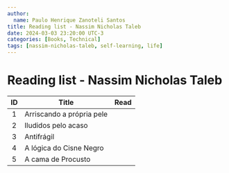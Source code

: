 ```yaml
---
author:
  name: Paulo Henrique Zanoteli Santos
title: Reading list - Nassim Nicholas Taleb
date: 2024-03-03 23:20:00 UTC-3
categories: [Books, Technical]
tags: [nassim-nicholas-taleb, self-learning, life]
---
```


# Reading list - Nassim Nicholas Taleb

| ID  | Title                     | Read |
|:---:| ------------------------- |:----:|
| 1   | Arriscando a própria pele |      |
| 2   | Iludidos pelo acaso       |      |
| 3   | Antifrágil                |      |
| 4   | A lógica do Cisne Negro   |      |
| 5   | A cama de Procusto        |      |
